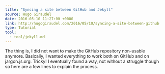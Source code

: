```yaml
---
title: "Syncing a site between GitHub and Jekyll"
source: Hugo Giraudel
date: 2016-05-10 11:27:00 +0000
link: http://hugogiraudel.com/2016/05/10/syncing-a-site-between-github-and-jekyll/
type: Tutorial
tool:
  - tool/jekyll.md 
---
```

The thing is, I did not want to make the GitHub repository non-usable anymore. Basically, I wanted everything to work both on GitHub and on jargon.js.org. Tricky! I eventually found a way, not without a struggle though so here are a few lines to explain the process.